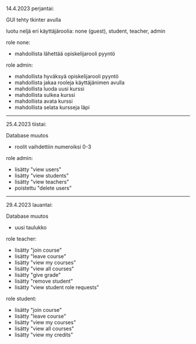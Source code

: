14.4.2023 perjantai:

GUI tehty tkinter avulla

luotu neljä eri käyttäjäroolia: none (guest), student, teacher, admin

role none:
 - mahdollista lähettää opiskelijarooli pyyntö
 
role admin:
 - mahdollista hyväksyä opiskelijarooli pyyntö
 - mahdollista jakaa rooleja käyttäjänimen avulla
 - mahdollista luoda uusi kurssi
 - mahdollista sulkea kurssi
 - mahdollista avata kurssi
 - mahdollista selata kursseja läpi

---------------------

25.4.2023 tiistai:

Database muutos
 - roolit vaihdettiin numeroiksi 0-3

role admin:
 - lisätty "view users"
 - lisätty "view students"
 - lisätty "view teachers"
 - poistettu "delete users"


---------------------

29.4.2023 lauantai:

Database muutos
 - uusi taulukko

role teacher:
 - lisätty "join course"
 - lisätty "leave course"
 - lisätty "view my courses"
 - lisätty "view all courses"
 - lisätty "give grade"
 - lisätty "remove student"
 - lisätty "view student role requests"

role student:
 - lisätty "join course"
 - lisätty "leave course"
 - lisätty "view my courses"
 - lisätty "view all courses"
 - lisätty "view my credits"